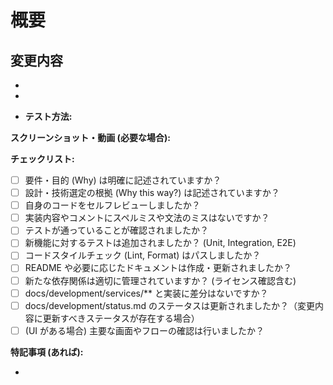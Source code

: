 # 概要

## 変更内容

-
-

- **テスト方法:**

**スクリーンショット・動画 (必要な場合):**

**チェックリスト:**

- [ ] 要件・目的 (Why) は明確に記述されていますか？
- [ ] 設計・技術選定の根拠 (Why this way?) は記述されていますか？
- [ ] 自身のコードをセルフレビューしましたか？
- [ ] 実装内容やコメントにスペルミスや文法のミスはないですか？
- [ ] テストが通っていることが確認されましたか？
- [ ] 新機能に対するテストは追加されましたか？ (Unit, Integration, E2E)
- [ ] コードスタイルチェック (Lint, Format) はパスしましたか？
- [ ] README や必要に応じたドキュメントは作成・更新されましたか？
- [ ] 新たな依存関係は適切に管理されていますか？ (ライセンス確認含む)
- [ ] docs/development/services/** と実装に差分はないですか？
- [ ] docs/development/status.md のステータスは更新されましたか？（変更内容に更新すべきステータスが存在する場合）
- [ ] (UI がある場合) 主要な画面やフローの確認は行いましたか？

**特記事項 (あれば):**

-

